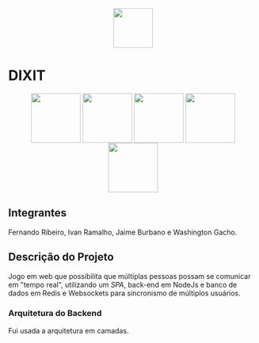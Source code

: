 
<div style="display: inline_block;" align="center" >
<img height="80" align="center" src="https://alphalumen.org.br/wp-content/uploads/2020/11/logo-marcaedtech.png"/>
</div>

# DIXIT
<div style="display: inline_block;" align="center" >
    <img height="100" align="center" src="https://cdn.jsdelivr.net/gh/devicons/devicon/icons/redis/redis-original.svg" />
    <img height="100" align="center" src="https://cdn.worldvectorlogo.com/logos/websocket.svg" /> 
	<img height="100" align="center" src="https://cdn.jsdelivr.net/gh/devicons/devicon/icons/typescript/typescript-original.svg" />
     <img height="100" align="center" src="https://cdn.jsdelivr.net/gh/devicons/devicon/icons/react/react-original.svg" />
   <img height="100" align="center" src="https://cdn.jsdelivr.net/gh/devicons/devicon/icons/nodejs/nodejs-original.svg" />
         
</div>


## Integrantes

Fernando Ribeiro, Ivan Ramalho, Jaime Burbano e Washington Gacho.

## Descrição do Projeto
Jogo em web que possibilita que múltiplas pessoas possam se comunicar em "tempo real", utilizando um *SPA*, back-end em NodeJs e banco de dados em Redis e Websockets para sincronismo de múltiplos usuários.

### Arquitetura do Backend
Fui usada a arquitetura em camadas.